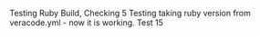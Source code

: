 Testing Ruby Build, Checking 5
Testing taking ruby version from veracode.yml - now it is working. Test 15
